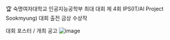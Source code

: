 🏆 숙명여자대학교 인공지능공학부 최대 대회 제 4회 IPS(IT/AI Project Sookmyung) 대회 출전 금상 수상작

대회 포스터 / 개최 공고
![image](https://github.com/user-attachments/assets/206ffff2-cafc-4671-9987-85b6faa75ba0)
